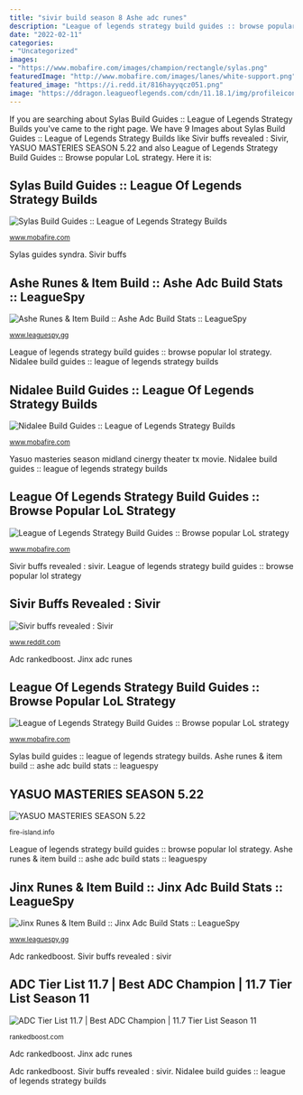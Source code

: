 ```yaml
---
title: "sivir build season 8 Ashe adc runes"
description: "League of legends strategy build guides :: browse popular lol strategy"
date: "2022-02-11"
categories:
- "Uncategorized"
images:
- "https://www.mobafire.com/images/champion/rectangle/sylas.png"
featuredImage: "http://www.mobafire.com/images/lanes/white-support.png"
featured_image: "https://i.redd.it/816hayyqcz051.png"
image: "https://ddragon.leagueoflegends.com/cdn/11.18.1/img/profileicon/4536.png"
---
```


If you are searching about Sylas Build Guides :: League of Legends Strategy Builds you've came to the right page. We have 9 Images about Sylas Build Guides :: League of Legends Strategy Builds like Sivir buffs revealed : Sivir, YASUO MASTERIES SEASON 5.22 and also League of Legends Strategy Build Guides :: Browse popular LoL strategy. Here it is:

## Sylas Build Guides :: League Of Legends Strategy Builds

![Sylas Build Guides :: League of Legends Strategy Builds](https://www.mobafire.com/images/champion/rectangle/sylas.png "Sylas guides syndra")

<small>www.mobafire.com</small>

Sylas guides syndra. Sivir buffs

## Ashe Runes &amp; Item Build :: Ashe Adc Build Stats :: LeagueSpy

![Ashe Runes &amp; Item Build :: Ashe Adc Build Stats :: LeagueSpy](https://ddragon.leagueoflegends.com/cdn/11.5.1/img/profileicon/3159.png "Adc tier list 11.7")

<small>www.leaguespy.gg</small>

League of legends strategy build guides :: browse popular lol strategy. Nidalee build guides :: league of legends strategy builds

## Nidalee Build Guides :: League Of Legends Strategy Builds

![Nidalee Build Guides :: League of Legends Strategy Builds](http://www.mobafire.com/images/avatars/nidalee-challenger.png "Sivir buffs revealed : sivir")

<small>www.mobafire.com</small>

Yasuo masteries season midland cinergy theater tx movie. Nidalee build guides :: league of legends strategy builds

## League Of Legends Strategy Build Guides :: Browse Popular LoL Strategy

![League of Legends Strategy Build Guides :: Browse popular LoL strategy](http://www.mobafire.com/images/champion/rectangle/swain.png "Adc rankedboost")

<small>www.mobafire.com</small>

Sivir buffs revealed : sivir. League of legends strategy build guides :: browse popular lol strategy

## Sivir Buffs Revealed : Sivir

![Sivir buffs revealed : Sivir](https://i.redd.it/816hayyqcz051.png "Jinx runes &amp; item build :: jinx adc build stats :: leaguespy")

<small>www.reddit.com</small>

Adc rankedboost. Jinx adc runes

## League Of Legends Strategy Build Guides :: Browse Popular LoL Strategy

![League of Legends Strategy Build Guides :: Browse popular LoL strategy](http://www.mobafire.com/images/lanes/white-support.png "Jinx adc runes")

<small>www.mobafire.com</small>

Sylas build guides :: league of legends strategy builds. Ashe runes &amp; item build :: ashe adc build stats :: leaguespy

## YASUO MASTERIES SEASON 5.22

![YASUO MASTERIES SEASON 5.22](https://i.ytimg.com/vi/v8ynQHBhX7s/maxresdefault.jpg "Yasuo masteries season midland cinergy theater tx movie")

<small>fire-island.info</small>

League of legends strategy build guides :: browse popular lol strategy. Ashe runes &amp; item build :: ashe adc build stats :: leaguespy

## Jinx Runes &amp; Item Build :: Jinx Adc Build Stats :: LeagueSpy

![Jinx Runes &amp; Item Build :: Jinx Adc Build Stats :: LeagueSpy](https://ddragon.leagueoflegends.com/cdn/11.18.1/img/profileicon/4536.png "Sivir buffs revealed : sivir")

<small>www.leaguespy.gg</small>

Adc rankedboost. Sivir buffs revealed : sivir

## ADC Tier List 11.7 | Best ADC Champion | 11.7 Tier List Season 11

![ADC Tier List 11.7 | Best ADC Champion | 11.7 Tier List Season 11](https://img.rankedboost.com/wp-content/uploads/2015/12/spr-adc-300x31.png "Yasuo masteries season midland cinergy theater tx movie")

<small>rankedboost.com</small>

Adc rankedboost. Jinx adc runes

Adc rankedboost. Sivir buffs revealed : sivir. Nidalee build guides :: league of legends strategy builds

